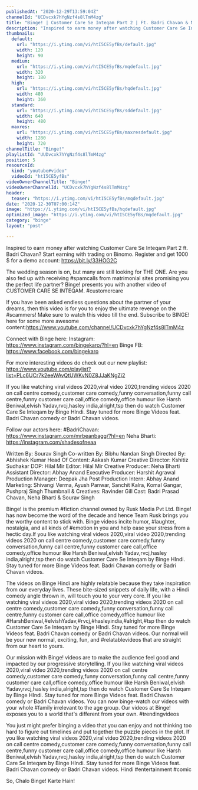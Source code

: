 ```yaml
---
publishedAt: "2020-12-29T13:59:04Z"
channelId: "UCDvcxk7hYgNzf4s8lTmM4zg"
title: "Binge! | Customer Care Se Inteqam Part 2 | Ft. Badri Chavan & Neha Bharti | Shaadi Special"
description: "Inspired to earn money after watching Customer Care Se Inteqam Part 2 ft. Badri Chavan? Start earning with trading on Binomo. Register and get 1000 $ for a demo account: https://bit.ly/33HOG2C\n\nThe wedding season is on, but many are still looking for THE ONE. Are you also fed up with receiving #spamcalls from matrimonial sites promising you the perfect life partner? Binge! presents you with another video of CUSTOMER CARE SE INTEQAM. #customercare\n\nIf you have been asked endless questions about the partner of your dreams, then this video is for you to enjoy the ultimate revenge on the #scammers! Make sure to watch this video till the end. Subscribe to BINGE! here for some more awesome content:https://www.youtube.com/channel/UCDvcxk7hYgNzf4s8lTmM4z\n\nConnect with Binge here:\nInstagram: https://www.instagram.com/bingekaro/?hl=en\nBinge FB: https://www.facebook.com/bingekaro\n\nFor more interesting videos do check out our new playlist: https://www.youtube.com/playlist?list=PLc6UCr7k2eeWAvQtUWKvN0Z8JJaKNgZi2\n\nIf you like watching viral videos 2020,viral video 2020,trending videos 2020 on call centre comedy,customer care comedy,funny conversation,funny call centre,funny customer care call,office comedy,office humour like Harsh Beniwal,elvish Yadav,rvcj,hasley india,alright,tsp then do watch Customer Care Se Inteqam by Binge HIndi. Stay tuned for more Binge Videos feat. Badri Chavan comedy or Badri Chavan videos.\n\nFollow our actors here:\n#BadriChavan: https://www.instagram.com/mrbeanbagg/?hl=en\nNeha Bharti: https://instagram.com/shadesofneaa\n\nWritten By: Sourav Singh\nCo-written By: Bibhu Nandan Singh\nDirected By: Abhishek Kumar\nHead Of Content: Aakash Kumar\nCreative Director: Kshitiz Sudhakar\nDOP: Hilal Mir\nEditor: Hilal Mir\nCreative Producer: Neha Bharti\nAssistant Director: Abhay Anand\nExecutive Producer: Harshit Agrawal\nProduction Manager: Deepak Jha\nPost Production Intern: Abhay Anand\nMarketing: Shivangi Verma, Ayush Panwar, Sanchit Kalra, Komal Gangar, Pushpraj Singh\nThumbnail & Creatives: Ravinder Gill\nCast: Badri Prasad Chavan, Neha Bharti & Sourav Singh\n\nBinge! is the premium #fiction channel owned by Rusk Media Pvt Ltd. Binge! has now become the word of the decade and hence Team Rusk brings you the worthy content to stick with. Binge videos incite humor, #laughter, nostalgia, and all kinds of #emotion in you and help ease your stress from a hectic day.If you like watching viral videos 2020,viral video 2020,trending videos 2020 on call centre comedy,customer care comedy,funny conversation,funny call centre,funny customer care call,office comedy,office humour like Harsh Beniwal,elvish Yadav,rvcj,hasley india,alright,tsp then do watch Customer Care Se Inteqam by Binge HIndi. Stay tuned for more Binge Videos feat. Badri Chavan comedy or Badri Chavan videos.\n\nThe videos on Binge Hindi are highly relatable because they take inspiration from our everyday lives. These bite-sized snippets of daily life, with a Hindi comedy angle thrown in, will touch you to your very core. If you like watching viral videos 2020,viral video 2020,trending videos 2020 on call centre comedy,customer care comedy,funny conversation,funny call centre,funny customer care call,office comedy,office humour like #HarshBeniwal,#elvishYadav,#rvcj,#hasleyindia,#alright,#tsp then do watch Customer Care Se Inteqam by Binge HIndi. Stay tuned for more Binge Videos feat. Badri Chavan comedy or Badri Chavan videos. Our normal will be your new normal, exciting, fun, and #relatablevideos that are straight from our heart to yours. \n\nOur mission with Binge! videos are to make the audience feel good and impacted by our progressive storytelling. If you like watching viral videos 2020,viral video 2020,trending videos 2020 on call centre comedy,customer care comedy,funny conversation,funny call centre,funny customer care call,office comedy,office humour like Harsh Beniwal,elvish Yadav,rvcj,hasley india,alright,tsp then do watch Customer Care Se Inteqam by Binge HIndi. Stay tuned for more Binge Videos feat. Badri Chavan comedy or Badri Chavan videos. You can now binge-watch our videos with your whole #family irrelevant to the age group. Our videos at Binge! exposes you to a world that's different from your own. #trendingvideos\n\nYou just might prefer binging a video that you can enjoy and not thinking too hard to figure out timelines and put together the puzzle pieces in the plot. If you like watching viral videos 2020,viral video 2020,trending videos 2020 on call centre comedy,customer care comedy,funny conversation,funny call centre,funny customer care call,office comedy,office humour like Harsh Beniwal,elvish Yadav,rvcj,hasley india,alright,tsp then do watch Customer Care Se Inteqam by Binge HIndi. Stay tuned for more Binge Videos feat. Badri Chavan comedy or Badri Chavan videos. Hindi #entertainment #comic  \n\nSo, Chalo Binge! Karte Hain!"
thumbnails:
  default:
    url: "https://i.ytimg.com/vi/htI5CE5yfBs/default.jpg"
    width: 120
    height: 90
  medium:
    url: "https://i.ytimg.com/vi/htI5CE5yfBs/mqdefault.jpg"
    width: 320
    height: 180
  high:
    url: "https://i.ytimg.com/vi/htI5CE5yfBs/hqdefault.jpg"
    width: 480
    height: 360
  standard:
    url: "https://i.ytimg.com/vi/htI5CE5yfBs/sddefault.jpg"
    width: 640
    height: 480
  maxres:
    url: "https://i.ytimg.com/vi/htI5CE5yfBs/maxresdefault.jpg"
    width: 1280
    height: 720
channelTitle: "Binge!"
playlistId: "UUDvcxk7hYgNzf4s8lTmM4zg"
position: 5
resourceId:
  kind: "youtube#video"
  videoId: "htI5CE5yfBs"
videoOwnerChannelTitle: "Binge!"
videoOwnerChannelId: "UCDvcxk7hYgNzf4s8lTmM4zg"
header:
  teaser: "https://i.ytimg.com/vi/htI5CE5yfBs/mqdefault.jpg"
date: "2020-12-30T07:00:14Z"
image: "https://i.ytimg.com/vi/htI5CE5yfBs/hqdefault.jpg"
optimized_image: "https://i.ytimg.com/vi/htI5CE5yfBs/mqdefault.jpg"
category: "binge"
layout: "post"

---
```

Inspired to earn money after watching Customer Care Se Inteqam Part 2 ft. Badri Chavan? Start earning with trading on Binomo. Register and get 1000 $ for a demo account: https://bit.ly/33HOG2C

The wedding season is on, but many are still looking for THE ONE. Are you also fed up with receiving #spamcalls from matrimonial sites promising you the perfect life partner? Binge! presents you with another video of CUSTOMER CARE SE INTEQAM. #customercare

If you have been asked endless questions about the partner of your dreams, then this video is for you to enjoy the ultimate revenge on the #scammers! Make sure to watch this video till the end. Subscribe to BINGE! here for some more awesome content:https://www.youtube.com/channel/UCDvcxk7hYgNzf4s8lTmM4z

Connect with Binge here:
Instagram: https://www.instagram.com/bingekaro/?hl=en
Binge FB: https://www.facebook.com/bingekaro

For more interesting videos do check out our new playlist: https://www.youtube.com/playlist?list=PLc6UCr7k2eeWAvQtUWKvN0Z8JJaKNgZi2

If you like watching viral videos 2020,viral video 2020,trending videos 2020 on call centre comedy,customer care comedy,funny conversation,funny call centre,funny customer care call,office comedy,office humour like Harsh Beniwal,elvish Yadav,rvcj,hasley india,alright,tsp then do watch Customer Care Se Inteqam by Binge HIndi. Stay tuned for more Binge Videos feat. Badri Chavan comedy or Badri Chavan videos.

Follow our actors here:
#BadriChavan: https://www.instagram.com/mrbeanbagg/?hl=en
Neha Bharti: https://instagram.com/shadesofneaa

Written By: Sourav Singh
Co-written By: Bibhu Nandan Singh
Directed By: Abhishek Kumar
Head Of Content: Aakash Kumar
Creative Director: Kshitiz Sudhakar
DOP: Hilal Mir
Editor: Hilal Mir
Creative Producer: Neha Bharti
Assistant Director: Abhay Anand
Executive Producer: Harshit Agrawal
Production Manager: Deepak Jha
Post Production Intern: Abhay Anand
Marketing: Shivangi Verma, Ayush Panwar, Sanchit Kalra, Komal Gangar, Pushpraj Singh
Thumbnail & Creatives: Ravinder Gill
Cast: Badri Prasad Chavan, Neha Bharti & Sourav Singh

Binge! is the premium #fiction channel owned by Rusk Media Pvt Ltd. Binge! has now become the word of the decade and hence Team Rusk brings you the worthy content to stick with. Binge videos incite humor, #laughter, nostalgia, and all kinds of #emotion in you and help ease your stress from a hectic day.If you like watching viral videos 2020,viral video 2020,trending videos 2020 on call centre comedy,customer care comedy,funny conversation,funny call centre,funny customer care call,office comedy,office humour like Harsh Beniwal,elvish Yadav,rvcj,hasley india,alright,tsp then do watch Customer Care Se Inteqam by Binge HIndi. Stay tuned for more Binge Videos feat. Badri Chavan comedy or Badri Chavan videos.

The videos on Binge Hindi are highly relatable because they take inspiration from our everyday lives. These bite-sized snippets of daily life, with a Hindi comedy angle thrown in, will touch you to your very core. If you like watching viral videos 2020,viral video 2020,trending videos 2020 on call centre comedy,customer care comedy,funny conversation,funny call centre,funny customer care call,office comedy,office humour like #HarshBeniwal,#elvishYadav,#rvcj,#hasleyindia,#alright,#tsp then do watch Customer Care Se Inteqam by Binge HIndi. Stay tuned for more Binge Videos feat. Badri Chavan comedy or Badri Chavan videos. Our normal will be your new normal, exciting, fun, and #relatablevideos that are straight from our heart to yours. 

Our mission with Binge! videos are to make the audience feel good and impacted by our progressive storytelling. If you like watching viral videos 2020,viral video 2020,trending videos 2020 on call centre comedy,customer care comedy,funny conversation,funny call centre,funny customer care call,office comedy,office humour like Harsh Beniwal,elvish Yadav,rvcj,hasley india,alright,tsp then do watch Customer Care Se Inteqam by Binge HIndi. Stay tuned for more Binge Videos feat. Badri Chavan comedy or Badri Chavan videos. You can now binge-watch our videos with your whole #family irrelevant to the age group. Our videos at Binge! exposes you to a world that's different from your own. #trendingvideos

You just might prefer binging a video that you can enjoy and not thinking too hard to figure out timelines and put together the puzzle pieces in the plot. If you like watching viral videos 2020,viral video 2020,trending videos 2020 on call centre comedy,customer care comedy,funny conversation,funny call centre,funny customer care call,office comedy,office humour like Harsh Beniwal,elvish Yadav,rvcj,hasley india,alright,tsp then do watch Customer Care Se Inteqam by Binge HIndi. Stay tuned for more Binge Videos feat. Badri Chavan comedy or Badri Chavan videos. Hindi #entertainment #comic  

So, Chalo Binge! Karte Hain!